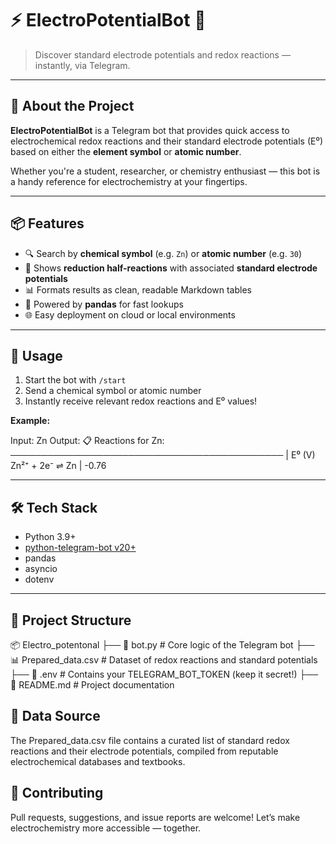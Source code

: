 # ⚡ ElectroPotentialBot 🤖  
> Discover standard electrode potentials and redox reactions — instantly, via Telegram.

---

## 🌟 About the Project

**ElectroPotentialBot** is a Telegram bot that provides quick access to electrochemical redox reactions and their standard electrode potentials (E⁰) based on either the **element symbol** or **atomic number**.

Whether you're a student, researcher, or chemistry enthusiast — this bot is a handy reference for electrochemistry at your fingertips.

---

## 📦 Features

- 🔍 Search by **chemical symbol** (e.g. `Zn`) or **atomic number** (e.g. `30`)
- 🧪 Shows **reduction half-reactions** with associated **standard electrode potentials**
- 📊 Formats results as clean, readable Markdown tables
- 🔁 Powered by **pandas** for fast lookups
- 🌐 Easy deployment on cloud or local environments

---

## 🚀 Usage

1. Start the bot with `/start`
2. Send a chemical symbol or atomic number
3. Instantly receive relevant redox reactions and E⁰ values!

**Example:**

Input: Zn
Output:
📋 Reactions for Zn:
──────────────────────────────────────────── | E⁰ (V)
Zn²⁺ + 2e⁻ ⇌ Zn | -0.76


---

## 🛠️ Tech Stack

- Python 3.9+
- [python-telegram-bot v20+](https://github.com/python-telegram-bot/python-telegram-bot)
- pandas
- asyncio
- dotenv

---

## 📁 Project Structure
📦 Electro_potentonal
├── 🧠 bot.py # Core logic of the Telegram bot
├── 📊 Prepared_data.csv # Dataset of redox reactions and standard potentials
├── 🔐 .env # Contains your TELEGRAM_BOT_TOKEN (keep it secret!)
├── 📄 README.md # Project documentation

## 🧠 Data Source

The Prepared_data.csv file contains a curated list of standard redox reactions and their electrode potentials, compiled from reputable electrochemical databases and textbooks.
## 🤝 Contributing

Pull requests, suggestions, and issue reports are welcome!
Let’s make electrochemistry more accessible — together.
